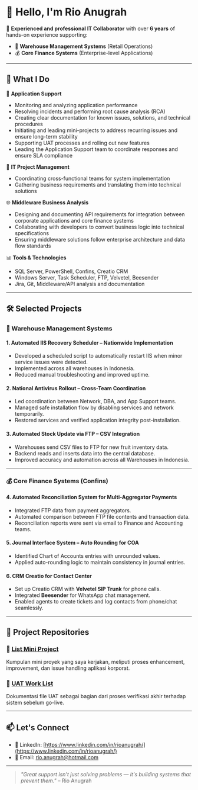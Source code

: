 # 👋 Hello, I'm Rio Anugrah

🎯 **Experienced and professional IT Collaborator** with over **6 years** of hands-on experience supporting:
- 🏪 **Warehouse Management Systems** (Retail Operations)
- 💰 **Core Finance Systems** (Enterprise-level Applications)

---

## 💼 What I Do

🔧 **Application Support**
- Monitoring and analyzing application performance
- Resolving incidents and performing root cause analysis (RCA)
- Creating clear documentation for known issues, solutions, and technical procedures
- Initiating and leading mini-projects to address recurring issues and ensure long-term stability
- Supporting UAT processes and rolling out new features
- Leading the Application Support team to coordinate responses and ensure SLA compliance

🧩 **IT Project Management**
- Coordinating cross-functional teams for system implementation
- Gathering business requirements and translating them into technical solutions

🌐 **Middleware Business Analysis**
- Designing and documenting API requirements for integration between corporate applications and core finance systems
- Collaborating with developers to convert business logic into technical specifications
- Ensuring middleware solutions follow enterprise architecture and data flow standards

📊 **Tools & Technologies**
- SQL Server, PowerShell, Confins, Creatio CRM
- Windows Server, Task Scheduler, FTP, Velvetel, Beesender
- Jira, Git, Middleware/API analysis and documentation

---

## 🛠️ Selected Projects

### 🚚 Warehouse Management Systems

#### 1. Automated IIS Recovery Scheduler – Nationwide Implementation
- Developed a scheduled script to automatically restart IIS when minor service issues were detected.
- Implemented across all warehouses in Indonesia.
- Reduced manual troubleshooting and improved uptime.

#### 2. National Antivirus Rollout – Cross-Team Coordination
- Led coordination between Network, DBA, and App Support teams.
- Managed safe installation flow by disabling services and network temporarily.
- Restored services and verified application integrity post-installation.

#### 3. Automated Stock Update via FTP – CSV Integration
- Warehouses send CSV files to FTP for new fruit inventory data.
- Backend reads and inserts data into the central database.
- Improved accuracy and automation across all Warehouses in Indonesia.

---

### 💰 Core Finance Systems (Confins)

#### 4. Automated Reconciliation System for Multi-Aggregator Payments
- Integrated FTP data from payment aggregators.
- Automated comparison between FTP file contents and transaction data.
- Reconciliation reports were sent via email to Finance and Accounting teams.

#### 5. Journal Interface System – Auto Rounding for COA
- Identified Chart of Accounts entries with unrounded values.
- Applied auto-rounding logic to maintain consistency in journal entries.

#### 6. CRM Creatio for Contact Center
- Set up Creatio CRM with **Velvetel SIP Trunk** for phone calls.
- Integrated **Beesender** for WhatsApp chat management.
- Enabled agents to create tickets and log contacts from phone/chat seamlessly.

---

## 📁 Project Repositories

### 📂 [List Mini Project](https://github.com/anugrahrio/ListMiniProject)
Kumpulan mini proyek yang saya kerjakan, meliputi proses enhancement, improvement, dan issue handling aplikasi korporat.

### 📂 [UAT Work List](https://github.com/anugrahrio/UATWorkList)
Dokumentasi file UAT sebagai bagian dari proses verifikasi akhir terhadap sistem sebelum go-live.

---

## 📫 Let's Connect

- 💼 LinkedIn: [https://www.linkedin.com/in/rioanugrah/](https://www.linkedin.com/in/rioanugrah/)
- 📧 Email: [rio.anugrah@hotmail.com](mailto:rio.anugrah@hotmail.com)

---

> _"Great support isn't just solving problems — it's building systems that prevent them."_ – Rio Anugrah
